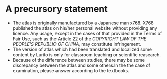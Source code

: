 # A precursory statement

* The atlas is originally manufactured by a Japanese man [x768](http://x768.com/w/twha.ja). X768 published the atlas on his/her personal website without providing any licence. Any usage, except in the cases of that provided in the Terms of Fair Use, such as the Article 22 of the _COPYRIGHT LAW OF THE PEOPLE'S REPUBLIC OF CHINA,_ may constitute infringement.
* The version of atlas which had been translated and localized some content by Lurito is only for classroom teaching or scientific reasearch.
* Because of the difference between studies, there may be some discrepancy between the atlas and some others.In the the case of examination, please answer according to the textbooks.




